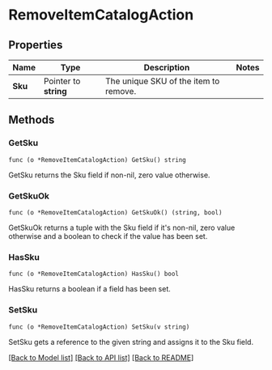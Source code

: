 # RemoveItemCatalogAction

## Properties

Name | Type | Description | Notes
------------ | ------------- | ------------- | -------------
**Sku** | Pointer to **string** | The unique SKU of the item to remove. | 

## Methods

### GetSku

`func (o *RemoveItemCatalogAction) GetSku() string`

GetSku returns the Sku field if non-nil, zero value otherwise.

### GetSkuOk

`func (o *RemoveItemCatalogAction) GetSkuOk() (string, bool)`

GetSkuOk returns a tuple with the Sku field if it's non-nil, zero value otherwise
and a boolean to check if the value has been set.

### HasSku

`func (o *RemoveItemCatalogAction) HasSku() bool`

HasSku returns a boolean if a field has been set.

### SetSku

`func (o *RemoveItemCatalogAction) SetSku(v string)`

SetSku gets a reference to the given string and assigns it to the Sku field.


[[Back to Model list]](../README.md#documentation-for-models) [[Back to API list]](../README.md#documentation-for-api-endpoints) [[Back to README]](../README.md)


